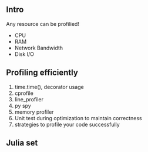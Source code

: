 ## Intro

Any resource can be profilied!
 - CPU
 - RAM
 - Network Bandwidth
 - Disk I/O


## Profiling efficiently

1. time.time(), decorator usage
2. cprofile
3. line_profiler
4. py spy
5. memory profiler
6. Unit test during optimization to maintain correctness
7. strategies to profile your code successfully


## Julia set

